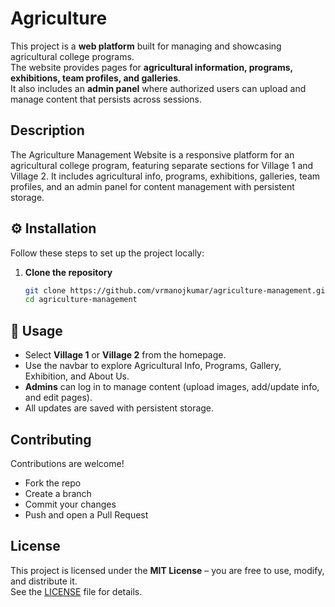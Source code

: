 # Agriculture

This project is a **web platform** built for managing and showcasing agricultural college programs.  
The website provides pages for **agricultural information, programs, exhibitions, team profiles, and galleries**.  
It also includes an **admin panel** where authorized users can upload and manage content that persists across sessions.

## Description

The Agriculture Management Website is a responsive platform for an agricultural college program, featuring separate sections for Village 1 and Village 2. It includes agricultural info, programs, exhibitions, galleries, team profiles, and an admin panel for content management with persistent storage.

## ⚙️ Installation

Follow these steps to set up the project locally:

1. **Clone the repository**
   ```bash
   git clone https://github.com/vrmanojkumar/agriculture-management.git
   cd agriculture-management


## 🚀 Usage

- Select **Village 1** or **Village 2** from the homepage.  
- Use the navbar to explore Agricultural Info, Programs, Gallery, Exhibition, and About Us.  
- **Admins** can log in to manage content (upload images, add/update info, and edit pages).  
- All updates are saved with persistent storage.  


## Contributing


Contributions are welcome!  
- Fork the repo  
- Create a branch  
- Commit your changes  
- Push and open a Pull Request  


## License

This project is licensed under the **MIT License** – you are free to use, modify, and distribute it.  
See the [LICENSE](LICENSE) file for details.  

